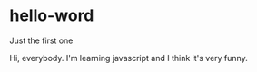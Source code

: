 # hello-word
Just the first one 

Hi, everybody.
I'm learning javascript and I think it's very funny.

